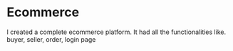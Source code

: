 # Ecommerce
I created a complete ecommerce platform. It had all the functionalities like. buyer, seller, order, login page
